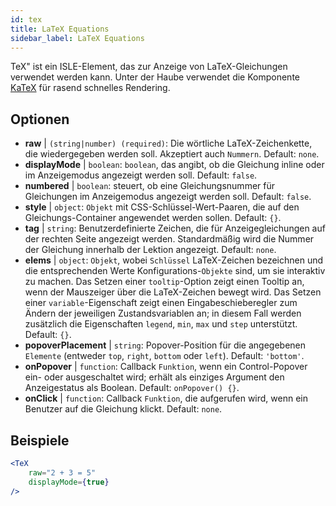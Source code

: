 ```yaml
---
id: tex
title: LaTeX Equations
sidebar_label: LaTeX Equations
---
```


TeX" ist ein ISLE-Element, das zur Anzeige von LaTeX-Gleichungen verwendet werden kann. Unter der Haube verwendet die Komponente [KaTeX](https://github.com/Khan/KaTeX) für rasend schnelles Rendering.

## Optionen

* __raw__ | `(string|number) (required)`: Die wörtliche LaTeX-Zeichenkette, die wiedergegeben werden soll. Akzeptiert auch `Nummern`. Default: `none`.
* __displayMode__ | `boolean`: `boolean`, das angibt, ob die Gleichung inline oder im Anzeigemodus angezeigt werden soll. Default: `false`.
* __numbered__ | `boolean`: steuert, ob eine Gleichungsnummer für Gleichungen im Anzeigemodus angezeigt werden soll. Default: `false`.
* __style__ | `object`: `Objekt` mit CSS-Schlüssel-Wert-Paaren, die auf den Gleichungs-Container angewendet werden sollen. Default: `{}`.
* __tag__ | `string`: Benutzerdefinierte Zeichen, die für Anzeigegleichungen auf der rechten Seite angezeigt werden. Standardmäßig wird die Nummer der Gleichung innerhalb der Lektion angezeigt. Default: `none`.
* __elems__ | `object`: `Objekt`, wobei `Schlüssel` LaTeX-Zeichen bezeichnen und die entsprechenden Werte Konfigurations-`Objekte` sind, um sie interaktiv zu machen. Das Setzen einer `tooltip`-Option zeigt einen Tooltip an, wenn der Mauszeiger über die LaTeX-Zeichen bewegt wird. Das Setzen einer `variable`-Eigenschaft zeigt einen Eingabeschieberegler zum Ändern der jeweiligen Zustandsvariablen an; in diesem Fall werden zusätzlich die Eigenschaften `legend`, `min`, `max` und `step` unterstützt. Default: `{}`.
* __popoverPlacement__ | `string`: Popover-Position für die angegebenen `Elemente` (entweder `top`, `right`, `bottom` oder `left`). Default: `'bottom'`.
* __onPopover__ | `function`: Callback `Funktion`, wenn ein Control-Popover ein- oder ausgeschaltet wird; erhält als einziges Argument den Anzeigestatus als Boolean. Default: `onPopover() {}`.
* __onClick__ | `function`: Callback `Funktion`, die aufgerufen wird, wenn ein Benutzer auf die Gleichung klickt. Default: `none`.


## Beispiele

```jsx live
<TeX
    raw="2 + 3 = 5"
    displayMode={true}
/>
```



